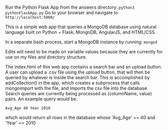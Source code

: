 Run the Python Flask App from the answers directory:
```python3 pythonFlaskApp.py```
Go to your browser and navigate to
```http://localhost:5000/```

This is a simple web app that queries a MongoDB database using natural language built on Python + Flask, MongoDB, AngularJS, and HTML/CSS.

In a separate bash process, start a MongoDB instance by running:
```mongod```

Edits will need to be made on variable values because they are currently for use on my files and directory structure.

The index.html of this web app contains a search bar and an upload button. A user can upload a .csv file using the upload button, that will then be queried
by whatever is inside the search bar. This is accomplished by addCollection() in the app, which creates a subprocess that calls
mongoimport with the file, and imports the csv file into the database. Search queries are currently being processed as (columnName, value) pairs. 
An example query would be:

```Avg_Age 40 Year 2010```

which would return all rows in the database whose 'Avg_Age' == 40 and 'Year' == 2010

